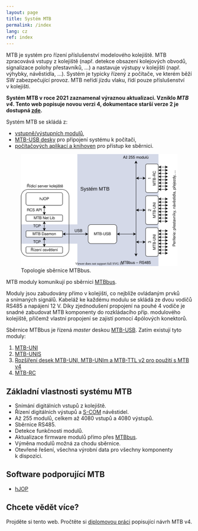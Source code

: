 ```yaml
---
layout: page
title: Systém MTB
permalink: /index
lang: cz
ref: index
---
```


MTB je systém pro řízení příslušenství modelového kolejiště. MTB zpracovává
vstupy z kolejiště (např. detekce obsazení kolejových obvodů, signalizace
polohy přestavníků, ...) a nastavuje výstupy v kolejišti (např. výhybky,
návěstidla, ...). Systém je typicky řízený z počítače, ve kterém běží SW
zabezpečující provoz. MTB neřídí jízdu vlaku, řídí pouze příslušenství
v kolejišti.

**Systém MTB v roce 2021 zaznamenal výraznou aktualizaci. Vzniklo *MTB v4*.
Tento web popisuje novou verzi 4, dokumentace starší verze 2 je dostupná
[zde](/cz/v2).**

Systém MTB se skládá z:
 * [vstupně/výstupních modulů](/cz/v4/modules),
 * [MTB-USB desky](/cz/v4/usb) pro připojení systému k počítači,
 * [počítačových aplikací a knihoven](/cz/v4/daemon) pro přístup ke sběrnici.

<figure>
<img src="/assets/img/mtbv4-topology.svg" alt="Topologie sběrnice MTBbus" />
<figcaption>Topologie sběrnice MTBbus.</figcaption>
</figure>

MTB moduly komunikují po sběrnici [MTBbus](/cz/v4/bus).

Moduly jsou zabudovány přímo v kolejišti, co nejblíže ovládaným
prvků a snímaných signálů. Kabeláž ke každému modulu se skládá ze dvou
vodičů RS485 a napájení 12 V. Díky zjednodušení propojení na pouhé 4 vodiče
je snadné zabudovat MTB komponenty do rozkládacího příp. modulového
kolejiště, přičemž vlastní propojení se zajistí pomocí 4pólových konektorů.

Sběrnice MTBbus je řízená *master* deskou [MTB-USB](/cz/v4/usb). Zatím existují tyto
moduly:

 1. [MTB-UNI](/cz/v4/uni)
 2. [MTB-UNIS](/cz/v4/unis)
 3. [Rozšíření desek MTB-UNI, MTB-UNIm a MTB-TTL v2 pro použití s MTB v4](/cz/v4/mtb-2-avr)
 4. [MTB-RC](/cz/v4/rc)

## Základní vlastnosti systému MTB

 * Snímání digitálních vstupů z kolejiště.
 * Řízení digitálních výstupů a [S-COM](https://www.mtb-model.com/elektro/s-com.htm) návěstidel.
 * Až 255 modulů, celkem až 4080 vstupů a 4080 výstupů.
 * Sběrnice RS485.
 * Detekce funkčnosti modulů.
 * Aktualizace firmware modulů přímo přes [MTBbus](/cz/v4/bus).
 * Výměna modulů možná za chodu sběrnice.
 * Otevřené řešení, všechna výrobní data pro všechny komponenty k dispozici.

## Software podporující MTB

 * [hJOP](https://hjop.kmz-brno.cz/)

## Chcete vědět více?

Projděte si tento web. Pročtěte si
[diplomovou práci](https://is.muni.cz/th/cd3ln/) popisující návrh MTB v4.
